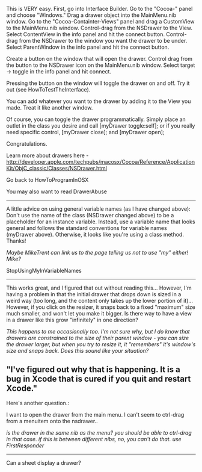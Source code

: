 

This is VERY easy.  First, go into Interface Builder.  Go to the "Cocoa-" panel and choose "Windows."  Drag a drawer object into the MainMenu.nib window.  Go to the "Cocoa-Containter-Views" panel and drag a CustomView to the MainMenu.nib window.  Control-drag from the NSDrawer to the View.  Select ContentView in the info panel and hit the connect button.  Control-drag from the NSDrawer to the window you want the drawer to be under.  Select ParentWindow in the info panel and hit the connect button.

Create a button on the window that will open the drawer.  Control drag from the button to the NSDrawer icon on the MainMenu.nib window.  Select target -> toggle in the info panel and hit connect.

Pressing the button on the window will toggle the drawer on and off.  Try it out (see HowToTestTheInterface).

You can add whatever you want to the drawer by adding it to the View you made.  Treat it like another window.

Of course, you can toggle the drawer programmatically. Simply place an outlet in the class you desire and call [myDrawer toggle:self]; or if you really need specific control, [myDrawer close]; and [myDrawer open];

Congratulations.

Learn more about drawers here - http://developer.apple.com/techpubs/macosx/Cocoa/Reference/ApplicationKit/ObjC_classic/Classes/NSDrawer.html

Go back to HowToProgramInOSX

You may also want to read DrawerAbuse

----

A little advice on using general variable names (as I have changed above): Don't use the name of the class (NSDrawer changed above) to be a placeholder for an instance variable. Instead, use a variable name that looks general and follows the standard conventions for variable names (myDrawer above). Otherwise, it looks like you're using a class method. Thanks!

*Maybe MikeTrent can link us to the page telling us not to use "my" either! Mike?*

StopUsingMyInVariableNames

----

This works great, and I figured that out without reading this... However, I'm having a problem in that the initial drawer that drops down is sized in a weird way (too long, and the content only takes up the lower portion of it)... However, if you click on the resizer, it snaps back to a fixed "maximum" size much smaller, and won't let you make it bigger.  Is there way to have a view in a drawer like this grow "infinitely" in one direction?

*This happens to me occasionally too. I'm not sure why, but I do know that drawers are constrained to the size of their parent window - you can size the drawer larger, but when you try to resize it, it "remembers" it's window's size and snaps back. Does this sound like your situation?*

"I've figured out why that is happening. It is a bug in Xcode that is cured if you quit and restart Xcode."
----

Here's another question.:


I want to open the drawer from the main menu. I can't seem to ctrl-drag from a menuitem onto the nsdrawer..

*is the drawer in the same nib as the menu? you should be able to ctrl-drag in that case. if this is between different nibs, no, you can't do that. use FirstResponder*

----

Can a sheet display a drawer?
